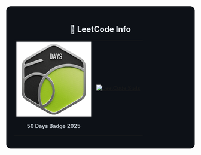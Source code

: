 <div align="center" style="background-color:#0d1117; padding: 20px; border-radius: 12px;">
  <h2 align="center" style="color:#f0f6fc;">🏅 LeetCode Info</h2>  

  <table>
    <tr>
      <td align="center">
        <a href="https://leetcode.com/sourabh_rm/" target="_blank">
          <img src="https://github.com/sourabhm-25/sourabhm-25/blob/main/50-days-badge-2025.gif?raw=true" alt="50 Days Badge 2025" height="200" />
        </a>
        <p style="color:#c9d1d9;"><strong>50 Days Badge 2025</strong></p>
      </td>
      <td align="center">
        <a href="https://leetcode.com/sourabh_rm/" target="_blank">
          <img src="https://leetcard.jacoblin.cool/sourabh_rm?theme=dark&ext=heatmap&animation=true" alt="LeetCode Stats" />
        </a>
      </td>
    </tr>
  </table>
</div>
